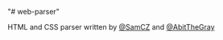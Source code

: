 "# web-parser" 

HTML and CSS parser written by [@SamCZ](https://github.com/SamCZ) and [@AbitTheGray](https://github.com/AbitTheGray)